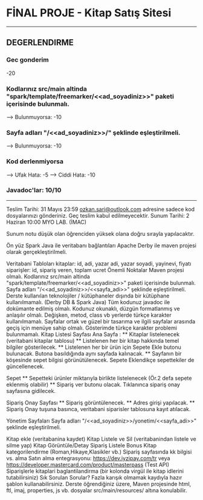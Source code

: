 # FİNAL PROJE - Kitap Satış Sitesi

********************************************************************************

## DEGERLENDIRME


### Gec gonderim
-20

### Kodlarınız src/main altinda "spark/template/freemarker/<<ad_soyadiniz>>" paketi içerisinde bulunmalı.
--> Bulunmuyorsa: -10

### Sayfa adları "/<<ad_soyadiniz>>/" şeklinde eşleştirilmeli.
--> Bulunmuyorsa: -10

### Kod derlenmiyorsa
--> Ufak Hata: -5
--> Ciddi Hata: -10

### Javadoc'lar: 10/10






********************************************************************************

Teslim Tarihi: 31 Mayıs 23:59 ozkan.sari@outlook.com adresine sadece kod dosyalarınızı gönderiniz. Geç teslim kabul edilmeyecektir. Sunum Tarihi: 2 Haziran 10:00 MYO LAB. (İMAC)

Sunum notu düşük olan öğrenciden yüksek olana doğru sırayla yapılacaktır.

Ön yüz Spark Java ile veritabanı bağlantıları Apache Derby ile maven projesi olarak gerçekleştirilmeli.

Veritabani Tabloları
kitaplar: id, adi, yazar adi, yazar soyadi, yayinevi, fiyatı
siparişler: id, sipariş veren, toplam ucret
Önemli Noktalar
Maven projesi olmalı.
Kodlarınız src/main altinda "spark/template/freemarker/<<ad_soyadiniz>>" paketi içerisinde bulunmalı.
Sayfa adları "/<<ad_soyadiniz>>/<<sayfa_adi>>" şeklinde eşleştirilmeli.
Derste kullanılan teknolojiler / kütüphaneler dışında bir kütüphane kullanılmamalı. (Derby DB & Spark Java)
Tüm kodunuz javadoc ile dokümante edilmiş olmalı.
Kodunuz okunaklı, düzgün formatlanmış ve anlaşılır olmalı. Değişken, metod, class vb yerlerde türkçe karakter kullanılmamalı.
Sayfalar ortak ve güzel bir tasarıma ve ilgili sayfalar arasında geçiş için menüye sahip olmalı. Gösterimde türkçe karakter problemi bulunmamalı.
Kitap Listesi Sayfası
Ana Sayfa : ** Kitaplar listelenecek (veritabani kitaplar tablosu) ** Listelenen her bir kitap hakkında temel bilgiler gösterilecek. ** Listelenen her bir ürün için Sepete Ekle butonu bulunacak. Butona basıldığında aynı sayfada kalınacak. ** Sayfanın bir köşesinde sepet bilgisi görünütülenecek. Sepete Eklendikçe sepettekiler de güncellenecek.

Sepet ** Sepetteki ürünler miktarıyla birlikte listelenecek (Ör.2 defa sepete eklenmiş olabilir) ** Sipariş ver butonu olacak. Tıklanınca sipariş onay sayfasına gidilecek.

Sipariş Onay Sayfası ** Sipariş görüntülenecek. ** Adres girişi yapılacak. ** Sipariş Onay tuşuna basınca, veritabani siparisler tablosuna kayıt atılacak.

Yönetim Sayfaları
Sayfa adları "/<<ad_soyadiniz>>/yonetim/<<sayfa_adi>>" şeklinde eşleştirilmeli.

Kitap ekle (veritabanina kaydet)
Kitap Listele ve Sil (veritabanindan listele ve silme yap)
Kitap Görüntüle/Detay
Sipariş Listele
Bonus
Kitap kategorilendirme (Roman,Hikaye,Klasikler vb.)
Sipariş sayfasında kk bilgisi vs. alma
Satın alma entegrasyonu: https://dev.iyzipay.com/tr veya https://developer.mastercard.com/product/masterpass (Test API)
Siparişlerle kitaplari baglantilandirma (bir kolonda virgül ile kitap idlerini tutabilirsiniz)
Sık Sorulan Sorular?
Fazla karışık olmamak kaydıyla hazır şablon kullanabilirsiniz.
Derste öğrendiğiniz üzere, Maven projesinde html, ftl, imaj, properties, js vb. dosyalar src/main/resources/ altına konulabilir.